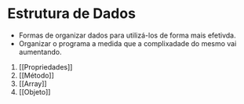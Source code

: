 # Estrutura de Dados
- Formas de organizar dados para utilizá-los de forma mais efetivda.
- Organizar o programa a medida que a complixadade do mesmo vai aumentando.

1. [[Propriedades]]
2. [[Método]]
3. [[Array]]
4. [[Objeto]]

   

